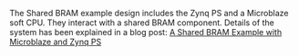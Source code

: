 The Shared BRAM example design includes the Zynq PS and a Microblaze soft CPU. They interact with a shared BRAM component. Details of the system has been explained in a blog post: [A Shared BRAM Example with Microblaze and Zynq PS](https://medium.com/@caglayandokme/a-shared-bram-example-with-microblaze-and-zynq-soc-949495b5f540)
